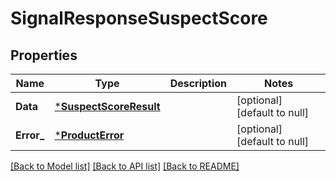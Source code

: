 # SignalResponseSuspectScore

## Properties
Name | Type | Description | Notes
------------ | ------------- | ------------- | -------------
**Data** | [***SuspectScoreResult**](SuspectScoreResult.md) |  | [optional] [default to null]
**Error_** | [***ProductError**](ProductError.md) |  | [optional] [default to null]

[[Back to Model list]](../README.md#documentation-for-models) [[Back to API list]](../README.md#documentation-for-api-endpoints) [[Back to README]](../README.md)

